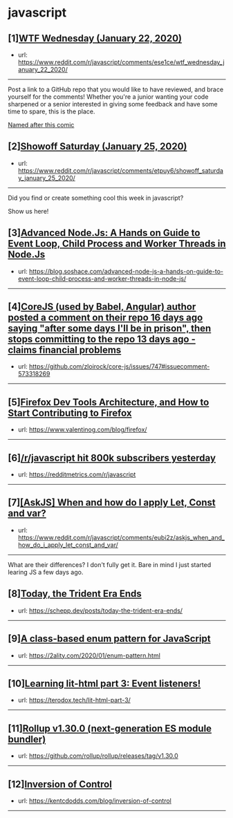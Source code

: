 # javascript
## [1][WTF Wednesday (January 22, 2020)](https://www.reddit.com/r/javascript/comments/ese1ce/wtf_wednesday_january_22_2020/)
- url: https://www.reddit.com/r/javascript/comments/ese1ce/wtf_wednesday_january_22_2020/
---
Post a link to a GitHub repo that you would like to have reviewed, and brace yourself for the comments!
Whether you're a junior wanting your code sharpened or a senior interested in giving some feedback and have some time to spare, 
this is the place.

[Named after this comic](https://davidwalsh.name/demo/code-review.png)
## [2][Showoff Saturday (January 25, 2020)](https://www.reddit.com/r/javascript/comments/etpuy6/showoff_saturday_january_25_2020/)
- url: https://www.reddit.com/r/javascript/comments/etpuy6/showoff_saturday_january_25_2020/
---
Did you find or create something cool this week in javascript? 

Show us here!
## [3][Advanced Node.Js: A Hands on Guide to Event Loop, Child Process and Worker Threads in Node.Js](https://www.reddit.com/r/javascript/comments/euigv5/advanced_nodejs_a_hands_on_guide_to_event_loop/)
- url: https://blog.soshace.com/advanced-node-js-a-hands-on-guide-to-event-loop-child-process-and-worker-threads-in-node-js/
---

## [4][CoreJS (used by Babel, Angular) author posted a comment on their repo 16 days ago saying "after some days I'll be in prison", then stops committing to the repo 13 days ago - claims financial problems](https://www.reddit.com/r/javascript/comments/eul7lg/corejs_used_by_babel_angular_author_posted_a/)
- url: https://github.com/zloirock/core-js/issues/747#issuecomment-573318269
---

## [5][Firefox Dev Tools Architecture, and How to Start Contributing to Firefox](https://www.reddit.com/r/javascript/comments/eumgoj/firefox_dev_tools_architecture_and_how_to_start/)
- url: https://www.valentinog.com/blog/firefox/
---

## [6][/r/javascript hit 800k subscribers yesterday](https://www.reddit.com/r/javascript/comments/eujd9t/rjavascript_hit_800k_subscribers_yesterday/)
- url: https://redditmetrics.com/r/javascript
---

## [7][[AskJS] When and how do I apply Let, Const and var?](https://www.reddit.com/r/javascript/comments/eubi2z/askjs_when_and_how_do_i_apply_let_const_and_var/)
- url: https://www.reddit.com/r/javascript/comments/eubi2z/askjs_when_and_how_do_i_apply_let_const_and_var/
---
What are their differences? I don't fully get it. Bare in mind I just started learing JS a few days ago.
## [8][Today, the Trident Era Ends](https://www.reddit.com/r/javascript/comments/eu4e4e/today_the_trident_era_ends/)
- url: https://schepp.dev/posts/today-the-trident-era-ends/
---

## [9][A class-based enum pattern for JavaScript](https://www.reddit.com/r/javascript/comments/eudadg/a_classbased_enum_pattern_for_javascript/)
- url: https://2ality.com/2020/01/enum-pattern.html
---

## [10][Learning lit-html part 3: Event listeners!](https://www.reddit.com/r/javascript/comments/eug0t1/learning_lithtml_part_3_event_listeners/)
- url: https://terodox.tech/lit-html-part-3/
---

## [11][Rollup v1.30.0 (next-generation ES module bundler)](https://www.reddit.com/r/javascript/comments/eulfhl/rollup_v1300_nextgeneration_es_module_bundler/)
- url: https://github.com/rollup/rollup/releases/tag/v1.30.0
---

## [12][Inversion of Control](https://www.reddit.com/r/javascript/comments/eul5b7/inversion_of_control/)
- url: https://kentcdodds.com/blog/inversion-of-control
---

